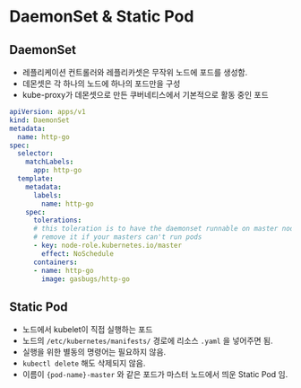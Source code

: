 # DaemonSet & Static Pod

## DaemonSet

- 레플리케이션 컨트롤러와 레플리카셋은 무작위 노드에 포드를 생성함.
- 데몬셋은 각 하나의 노드에 하나의 포드만을 구성
- kube-proxy가 데몬셋으로 만든 쿠버네티스에서 기본적으로 활동 중인 포드

```yaml
apiVersion: apps/v1
kind: DaemonSet
metadata:
  name: http-go
spec:
  selector:
    matchLabels:
      app: http-go
  template:
    metadata:
      labels:
        name: http-go
    spec:
      tolerations:
      # this toleration is to have the daemonset runnable on master nodes
      # remove it if your masters can't run pods
      - key: node-role.kubernetes.io/master
        effect: NoSchedule
      containers:
      - name: http-go
        image: gasbugs/http-go
```



## Static Pod

- 노드에서 kubelet이 직접 실행하는 포드
- 노드의 `/etc/kubernetes/manifests/` 경로에 리소스 `.yaml` 을 넣어주면 됨.
- 실행을 위한 별동의 명령어는 필요하지 않음.
- `kubectl delete` 해도 삭제되지 않음.
- 이름이 `{pod-name}-master` 와 같은 포드가 마스터 노드에서 띄운 Static Pod 임.


